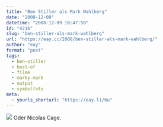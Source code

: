 ```yaml
---
title: "Ben Stiller als Mark Wahlberg"
date: "2008-12-09"
datetime: "2008-12-09 18:47:50"
id: "4216"
slug: "ben-stiller-als-mark-wahlberg"
url: "https://eay.cc/2008/ben-stiller-als-mark-wahlberg/"
author: "eay"
format: "post"
tags:
  - ben-stiller
  - best-of
  - filme
  - marky-mark
  - output
  - symbolfoto
meta:
  - yourls_shorturl: "https://eay.li/6u"
---
```


![](/uploads/2008/stillerwahlberg.jpg) Oder Nicolas Cage.
